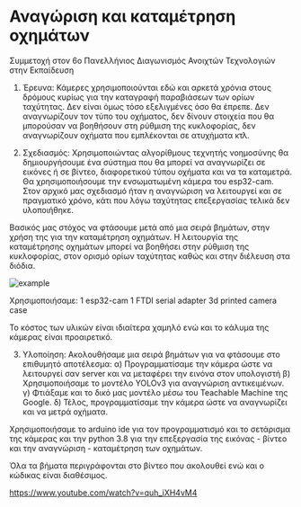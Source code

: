 # Αναγώριση και καταμέτρηση οχημάτων
Συμμετοχή στον 6o Πανελλήνιος Διαγωνισμός Ανοιχτών Τεχνολογιών στην Εκπαίδευση

1. Έρευνα:
Κάμερες χρησιμοποιούνται εδώ και αρκετά χρόνια στους δρόμους κυρίως για την καταγραφή παραβιάσεων των ορίων ταχύτητας.
Δεν είναι όμως τόσο εξελιγμένες όσο θα έπρεπε. Δεν αναγνωρίζουν τον τύπο του οχήματος, δεν δίνουν στοιχεία που θα μπορούσαν να βοηθήσουν στη ρύθμιση της κυκλοφορίας, δεν αναγνωρίζουν οχήματα που εμπλέκονται σε ατυχήματα κτλ.

2. Σχεδιασμός:
Χρησιμοποιώντας αλγορίθμους τεχνητής νοημοσύνης θα δημιουργήσουμε ένα σύστημα που θα μπορεί να αναγνωρίζει σε εικόνες ή σε βίντεο, διαφορετικού τύπου οχήματα και να τα καταμετρά.
Θα χρησιμοποιήσουμε την ενσωματωμένη κάμερα του esp32-cam. Στον αρχικό μας σχεδιασμό ήταν η αναγνώριση να λειτουργεί και σε πραγματικό χρόνο, κάτι που λόγω ταχύτητας επεξεργασίας τελικά δεν υλοποιήθηκε.

Βασικός μας στόχος να φτάσουμε μετά από μια σειρά βημάτων, στην χρήση της για την καταμέτρηση οχημάτων.
Η λειτουργία της καταμέτρησης οχημάτων μπορεί να βοηθήσει στην ρύθμιση της κυκλοφορίας, στον ορισμό ορίων ταχύτητας καθώς και στην διέλευση στα διόδια.

![example](https://github.com/kostart13/image-recognition/assets/99647289/db216ebd-e210-455c-b535-7a5a453c5ab8)

Χρησιμοποιήσαμε:
1 esp32-cam
1 FTDI serial adapter
3d printed camera case

Το κόστος των υλικών είναι ιδιαίτερα χαμηλό ενώ και το κάλυμα της κάμερας είναι προαιρετικό.

3. Υλοποίηση:
Ακολουθήσαμε μια σειρά βημάτων για να φτάσουμε στο επιθυμητό αποτέλεσμα:
α) Προγραμματίσαμε την κάμερα ώστε να λειτουργεί σαν server και να μεταφέρει την εινόνα στον υπολογιστή
β) Χρησιμοποιήσαμε το μοντέλο YOLOv3 για αναγνώριση αντικειμένων.
γ) Φτιάξαμε και το δικό μας μοντέλο μέσω του Teachable Machine της Google.
δ) Τέλος, προγραμματίσαμε την κάμερα ώστε να αναγνωρίζει και να μετρά οχήματα.

Χρησιμοποιήσαμε το arduino ide για τον προγραμματισμό και το σετάρισμα της κάμερας
και την python 3.8 για την επεξεργασία της εικόνας - βίντεο και την αναγνώριση - καταμέτρηση των οχημάτων.

Όλα τα βήματα περιγράφονται στο βίντεο που ακολουθεί ενώ και ο κώδικας είναι διαθέσιμος.

https://www.youtube.com/watch?v=quh_iXH4vM4

